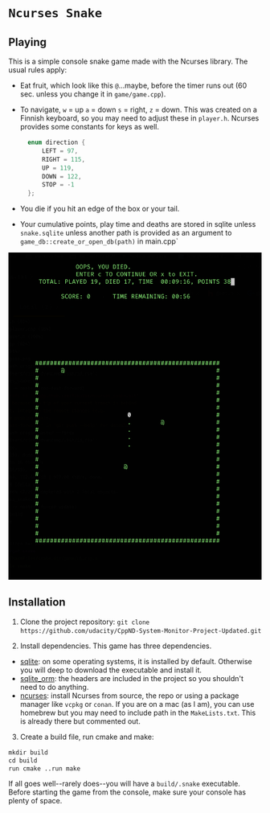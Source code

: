 # `Ncurses Snake`

## Playing
This is a simple console snake game made with the Ncurses library. The usual rules apply:
- Eat fruit, which look like this `@`...maybe,  before the timer runs out (60 sec. unless you change it in `game/game.cpp`).
- To navigate, `w` = up `a` = down `s` = right, `z` = down. This was created on a Finnish keyboard, so you may need to adjust these in `player.h`. Ncurses provides some constants for keys as well.
  ```cpp
    enum direction {
        LEFT = 97,
        RIGHT = 115,
        UP = 119,
        DOWN = 122,
        STOP = -1
    };
  ```
  
- You die if you hit an edge of the box or your tail.
- Your cumulative points, play time and deaths are stored in sqlite unless `snake.sqlite` unless another path is provided as an argument to `game_db::create_or_open_db(path)` in main.cpp` 

![Image of snake](images/game.png?raw=true)

## Installation

1. Clone the project repository: `git clone https://github.com/udacity/CppND-System-Monitor-Project-Updated.git`

2. Install dependencies. This game has three dependencies.
- [sqlite](https://www.sqlite.org/index.html): on some operating systems, it is installed by default. Otherwise you will deep to download the executable and install it.
- [sqlite_orm](https://github.com/fnc12/sqlite_orm): the headers are included in the project so you shouldn't need to do anything.
- [ncurses](https://www.gnu.org/software/ncurses/): install Ncurses from source, the repo or using a package manager like `vcpkg` or `conan`. If you are on a mac (as I am), you can use homebrew but you may need to include path in the `MakeLists.txt`. This is already there but commented out.

3. Create a build file, run cmake and make:
```
mkdir build
cd build
run cmake ..run make
```

If all goes well--rarely does--you will have a `build/.snake` executable. Before starting the game from the console, make sure your console has plenty of space.


